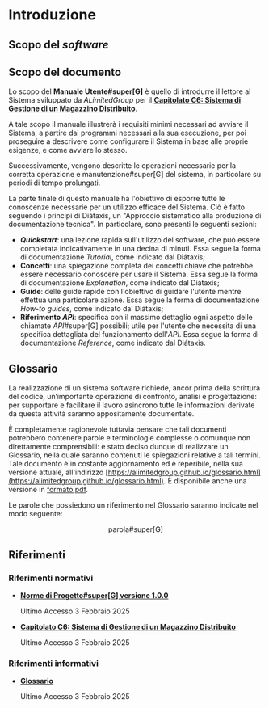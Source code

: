 # Introduzione <introduzione>

## Scopo del _software_

## Scopo del documento

Lo scopo del **Manuale Utente#super[G]** è quello di introdurre il lettore al Sistema sviluppato da _ALimitedGroup_ per il
**[Capitolato C6: Sistema di Gestione di un Magazzino Distribuito](https://www.math.unipd.it/~tullio/IS-1/2024/Progetto/C6.pdf)**.

A tale scopo il manuale illustrerà i requisiti minimi necessari ad avviare il Sistema,
a partire dai programmi necessari alla sua esecuzione,
per poi proseguire a descrivere come configurare il Sistema in base alle proprie esigenze, e come avviare lo stesso.

Successivamente, vengono descritte le operazioni necessarie per la corretta operazione e manutenzione#super[G] del sistema,
in particolare su periodi di tempo prolungati.

La parte finale di questo manuale ha l'obiettivo di
esporre tutte le conoscenze necessarie per un utilizzo efficace del Sistema.
Ciò è fatto seguendo i principi di Diátaxis, un "Approccio sistematico alla produzione di documentazione tecnica".
In particolare, sono presenti le seguenti sezioni:
- **_Quickstart_**: una lezione rapida sull'utilizzo del software,
  che può essere completata indicativamente in una decina di minuti.
  Essa segue la forma di documentazione _Tutorial_, come indicato dal Diátaxis;
- **Concetti**: una spiegazione completa dei concetti chiave che potrebbe
  essere necessario conoscere per usare il Sistema.
  Essa segue la forma di documentazione _Explanation_, come indicato dal Diátaxis;
- **Guide**: delle guide rapide con l'obiettivo di guidare l'utente mentre effettua una particolare azione.
  Essa segue la forma di documentazione _How-to guides_, come indicato dal Diátaxis;
- **Riferimento _API_**: specifica con il massimo dettaglio ogni aspetto delle chiamate _API_#super[G] possibili;
  utile per l'utente che necessita di una specifica dettagliata del funzionamento dell'_API_.
  Essa segue la forma di documentazione _Reference_, come indicato dal Diátaxis.

## Glossario

La realizzazione di un sistema software richiede, ancor prima della scrittura del codice, un’importante operazione di confronto, analisi e progettazione: per supportare e facilitare il lavoro asincrono tutte le informazioni derivate da questa attività saranno appositamente documentate.

È completamente ragionevole tuttavia pensare che tali documenti potrebbero contenere parole e terminologie complesse o comunque non direttamente comprensibili: è stato deciso dunque di realizzare un Glossario, nella quale saranno contenuti le spiegazioni relative a tali termini. Tale documento è in costante aggiornamento ed è reperibile, nella sua versione attuale, all'indirizzo [https://alimitedgroup.github.io/glossario.html](https://alimitedgroup.github.io/glossario.html). È disponibile anche una versione in [formato pdf](https://alimitedgroup.github.io/Gloss%D0%B0rio.pdf).

<!--raw-typst
Le parole che possiedono un riferimento nel Glossario saranno indicate nel modo seguente: #align(center)[*parola#super[G]*]
-->
<!--typst-begin-exclude-->
Le parole che possiedono un riferimento nel Glossario saranno indicate nel modo seguente:
<p align="center">parola#super[G]</p>
<!--typst-end-exclude-->

## Riferimenti

### Riferimenti normativi

<!--typst-begin-exclude-->
- [**Norme di Progetto#super[G] versione 1.0.0**](https://alimitedgroup.github.io/NP%20v1.0.0.pdf)

    Ultimo Accesso 3 Febbraio 2025

- [**Capitolato C6: Sistema di Gestione di un Magazzino Distribuito**](https://www.math.unipd.it/~tullio/IS-1/2024/Progetto/C6.pdf)

    Ultimo Accesso 3 Febbraio 2025
<!--typst-end-exclude-->

<!--raw-typst
- *Norme di Progetto#super[G] versione 1.0.0*

    https://alimitedgroup.github.io/NP%20v1.0.0.pdf

    *Ultimo Accesso 3 Febbraio 2025*

- *Capitolato C6: Sistema di Gestione di un Magazzino Distribuito*

    https://www.math.unipd.it/~tullio/IS-1/2024/Progetto/C6.pdf

    *Ultimo Accesso 3 Febbraio 2025*
-->

### Riferimenti informativi

<!--raw-typst
- *Glossario*

    https://alimitedgroup.github.io/Gloss%D0%B0rio.pdf

    *Ultimo Accesso 3 Febbraio 2025*
-->

<!--typst-begin-exclude-->
- [**Glossario**](https://alimitedgroup.github.io/Gloss%D0%B0rio.pdf)

    Ultimo Accesso 3 Febbraio 2025
<!--typst-end-exclude-->
